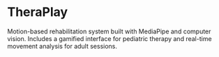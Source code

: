# TheraPlay
Motion-based rehabilitation system built with MediaPipe and computer vision. Includes a gamified interface for pediatric therapy and real-time movement analysis for adult sessions.
